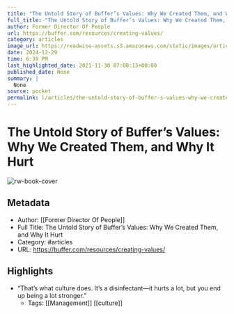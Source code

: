 ```yaml
---
title: "The Untold Story of Buffer’s Values: Why We Created Them, and Why It Hurt"
full_title: "The Untold Story of Buffer’s Values: Why We Created Them, and Why It Hurt"
author: Former Director Of People
url: https://buffer.com/resources/creating-values/
category: articles
image_url: https://readwise-assets.s3.amazonaws.com/static/images/article1.be68295a7e40.png
date: 2024-12-29
time: 6:39 PM
last_highlighted_date: 2021-11-30 07:00:13+00:00
published_date: None
summary: |
  None
source: pocket
permalink: l/articles/the-untold-story-of-buffer-s-values-why-we-created-them-and-why-it-hurt
---
```

# The Untold Story of Buffer’s Values: Why We Created Them, and Why It Hurt

![rw-book-cover](https://readwise-assets.s3.amazonaws.com/static/images/article1.be68295a7e40.png)

## Metadata
- Author: [[Former Director Of People]]
- Full Title: The Untold Story of Buffer’s Values: Why We Created Them, and Why It Hurt
- Category: #articles
- URL: https://buffer.com/resources/creating-values/

## Highlights
- “That’s what culture does. It’s a disinfectant—it hurts a lot, but you end up being a lot stronger.”
    - Tags: [[Management]] [[culture]] 


